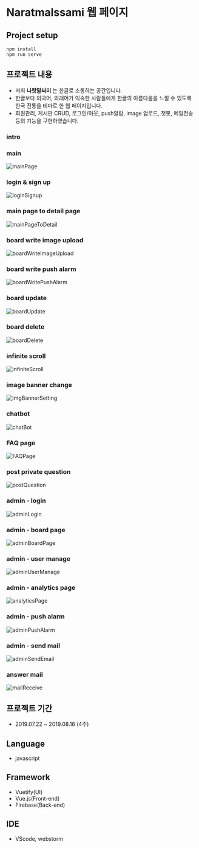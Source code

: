 # Naratmalssami 웹 페이지

## Project setup

```
npm install
npm run serve
```

## 프로젝트 내용
* 저희 **나랏말싸미** 는 한글로 소통하는 공간입니다.
* 한글보다 외국어, 외래어가 익숙한 사람들에게 한글의 아름다움을 느낄 수 있도록 한국 전통을 테마로 한 웹 페이지입니다.
* 회원관리, 게시판 CRUD, 로그인/아웃, push알람, image 업로드, 챗봇, 메일전송 등의 기능을 구현하였습니다.


### intro

### main
![mainPage](gif/mainPage.gif)

### login & sign up
![loginSignup](gif/loginSignup.gif)

### main page to detail page
![mainPageToDetail](gif/mainPageToDetail.gif)

### board write image upload
![boardWriteImageUpload](gif/boardWriteImageUpload.gif)

### board write push alarm
![boardWritePushAlarm](gif/boardWritePushAlarm.gif)

### board update
![boardUpdate](gif/boardUpdate.gif)

### board delete
![boardDelete](gif/boardDelete.gif)

### infinite scroll
![infiniteScroll](gif/infiniteScroll.gif)

### image banner change
![imgBannerSetting](gif/imgBannerSetting.gif)

### chatbot
![chatBot](gif/chatBot.gif)

### FAQ page
![FAQPage](gif/FAQPage.gif)

### post private question
![postQuestion](gif/postQuestion.gif)

### admin - login
![adminLogin](gif/adminLogin.gif)

### admin - board page
![adminBoardPage](gif/adminBoardPage.gif)

### admin - user manage
![adminUserManage](gif/adminUserManage.gif)

### admin - analytics page
![analyticsPage](gif/analyticsPage.gif)

### admin - push alarm
![adminPushAlarm](gif/adminPushAlarm.gif)

### admin - send mail
![adminSendEmail](gif/adminSendEmail.gif)

### answer mail
![mailReceive](gif/mailReceive.gif)

## 프로젝트 기간
* 2019.07.22 ~ 2019.08.16 (4주)

## Language
* javascript

## Framework
* Vuetify(UI)
* Vue.js(Front-end)
* Firebase(Back-end)

## IDE
* VScode, webstorm
